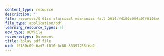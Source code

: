 ```yaml
---
content_type: resource
description: ''
file: /courses/8-01sc-classical-mechanics-fall-2016/f6180c096a07f0106c6083397283fea2_uhaFP0xEmzM.pdf
file_type: application/pdf
learning_resource_types: []
ocw_type: OCWFile
resourcetype: Document
title: 3play pdf file
uid: f6180c09-6a07-f010-6c60-83397283fea2
---
```

